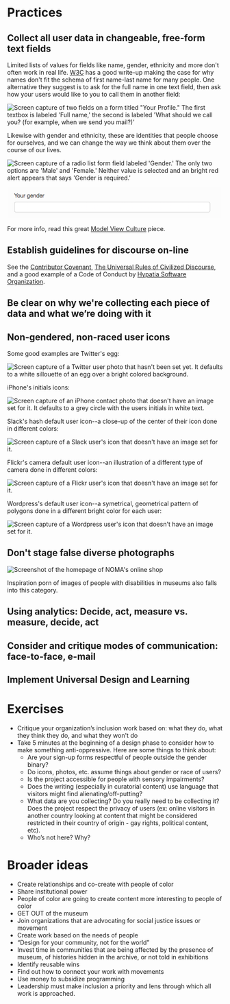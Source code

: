 # Practices

## Collect all user data in changeable, free-form text fields
Limited lists of values for fields like name, gender, ethnicity and more
don't often work in real
life. [W3C](https://www.w3.org/International/questions/qa-personal-names)
has a good write-up making the case for why names don't fit the schema
of first name-last name for many people. One alternative they suggest
is to ask for the full name in one text field, then ask how your users
would like to you to call them in another field:

![Screen capture of two fields on a form titled "Your Profile." The
 first textbox is labeled 'Full name,' the second is labeled 'What
 should we call you? (for example, when we send you mail?)'](images/profile-names.png)

Likewise with gender and
ethnicity, these are identities that people choose for ourselves, and
we can change the way we think about them over the course of our
lives.

![Screen capture of a radio list form field labeled 'Gender.' The only
 two options are 'Male' and 'Female.' Neither value is selected and an
bright red alert appears that says 'Gender is required.'](images/gender-rdio.png)

![Screen capture of a text form field labeled 'Your gender.'](images/gender-diaspora.png)

For more info, read this great [Model View
Culture](https://modelviewculture.com/pieces/the-argument-for-free-form-input)
piece.

## Establish guidelines for discourse on-line
See the [Contributor Covenant](http://contributor-covenant.org), [The
Universal Rules of Civilized
Discourse](http://blog.discourse.org/2013/03/the-universal-rules-of-civilized-discourse/),
and a good example of a Code of Conduct by [Hypatia Software
Organization](http://hypatiasoftware.org/code-of-conduct/).

## Be clear on why we're collecting each piece of data and what we’re doing with it

## Non-gendered, non-raced user icons
Some good examples are Twitter's egg:

![Screen capture of a Twitter user photo that hasn't been set yet. It
 defaults to a white sillouette of an egg over a bright colored background.](images/twitter-egg.png)

iPhone's initials icons:

![Screen capture of an iPhone contact photo that doesn't have an image
 set for it. It defaults to a grey circle with the users initials in
 white text.](images/iphone-initials.png)

Slack's hash default user icon--a close-up of the center of their icon done in different colors:

![Screen capture of a Slack user's icon that doesn't have an image
 set for it.](images/slack-hash.png)

Flickr's camera default user icon--an illustration of a different type
of camera done in different colors:

![Screen capture of a Flickr user's icon that doesn't have an image
 set for it.](images/flickr-camera.png)

Wordpress's default user icon--a symetrical, geometrical pattern of
polygons done in a different bright color for each user:

![Screen capture of a Wordpress user's icon that doesn't have an image
 set for it.](images/wordpress-geometrics.png)

## Don't stage false diverse photographs

![Screenshot of the homepage of NOMA's online
 shop](images/noma-shop.png)

Inspiration porn of images of people with disabilities in museums also
falls into this category.

## Using analytics: Decide, act, measure vs. measure, decide, act

## Consider and critique modes of communication: face-to-face, e-mail

## Implement Universal Design and Learning

# Exercises

- Critique your organization’s inclusion work based on: what they do, what they think they do, and what they won't do
- Take 5 minutes at the beginning of a design phase to consider how to make something anti-oppressive. Here are some things to think about:
  - Are your sign-up forms respectful of people outside the gender binary?
  - Do icons, photos, etc. assume things about gender or race of users?
  - Is the project accessible for people with sensory impairments?
  - Does the writing (especially in curatorial content) use language that visitors might find alienating/off-putting?
  - What data are you collecting? Do you really need to be collecting it? Does the project respect the privacy of users (ex: online visitors in another country looking at content that might be considered restricted in their country of origin - gay rights, political content, etc).
  - Who’s not here? Why?

# Broader ideas
- Create relationships and co-create with people of color
- Share institutional power
- People of color are going to create content more interesting to people of color
- GET OUT of the museum
- Join organizations that are advocating for social justice issues or movement
- Create work based on the needs of people
- “Design for your community, not for the world”
- Invest time in communities that are being affected by the presence of museum, of histories hidden in the archive, or not told in exhibitions
- Identify reusable wins
- Find out how to connect your work with movements
- Use money to subsidize programming
- Leadership must make inclusion a priority and lens through which all work is approached.
